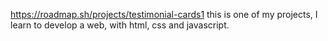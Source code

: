 https://roadmap.sh/projects/testimonial-cards1
this is one of my projects, I learn to develop a web, with html, css and javascript.
